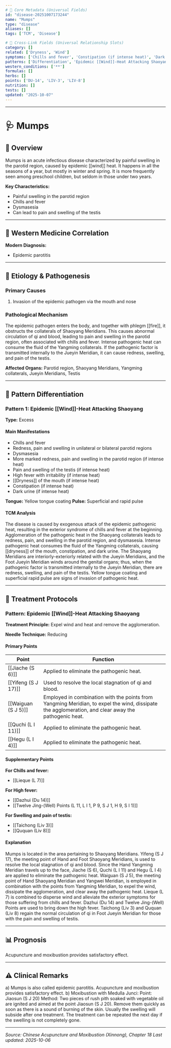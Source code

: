 ```yaml
---
# 🔹 Core Metadata (Universal Fields)
id: "disease-20251007173244"
name: "Mumps"
type: "disease"
aliases: []
tags: ['TCM', 'Disease']

# 🔹 Cross-Link Fields (Universal Relationship Slots)
category: []
related: ['Dryness', 'Wind']
symptoms: ['Chills and fever', 'Constipation (if intense heat)', 'Dark urine (if intense heat)', 'Dryness of the mouth (if intense heat)', 'Dysmasesia', 'High fever with irritability (if intense heat)', 'More marked redness, pain and swelling in the parotid region (if intense heat)', 'Pain and swelling of the testis (if intense heat)', 'Redness, pain and swelling in unilateral or bilateral parotid regions']
patterns: ['Differentiation', 'Epidemic [[Wind]]-Heat Attacking Shaoyang']
western_conditions: ['**']
formulas: []
herbs: []
points: ['DU-14', 'LIV-3', 'LIV-8']
nutrition: []
tests: []
updated: "2025-10-07"
---
```


------

# 🩺 Mumps

## 📖 Overview

Mumps is an acute infectious disease characterized by painful swelling in the parotid region, caused by epidemic [[wind]] heat. It happens in all the seasons of a year, but mostly in winter and spring. It is more frequently seen among preschool children, but seldom in those under two years.

**Key Characteristics:**
- Painful swelling in the parotid region
- Chills and fever
- Dysmasesia
- Can lead to pain and swelling of the testis

---

## 🏥 Western Medicine Correlation

**Modern Diagnosis:**
- Epidemic parotitis

---

## 🧬 Etiology & Pathogenesis

### Primary Causes
1. Invasion of the epidemic pathogen via the mouth and nose

### Pathological Mechanism
The epidemic pathogen enters the body, and together with phlegm [[fire]], it obstructs the collaterals of Shaoyang Meridians. This causes abnormal circulation of qi and blood, leading to pain and swelling in the parotid region, often associated with chills and fever. Intense pathogenic heat can consume the fluid of the Yangming collaterals. If the pathogenic factor is transmitted internally to the Jueyin Meridian, it can cause redness, swelling, and pain of the testis.

**Affected Organs:** Parotid region, Shaoyang Meridians, Yangming collaterals, Jueyin Meridians, Testis

---

## 🔬 Pattern Differentiation

### Pattern 1: Epidemic [[Wind]]-Heat Attacking Shaoyang

**Type:** Excess

#### Main Manifestations
- Chills and fever
- Redness, pain and swelling in unilateral or bilateral parotid regions
- Dysmasesia
- More marked redness, pain and swelling in the parotid region (if intense heat)
- Pain and swelling of the testis (if intense heat)
- High fever with irritability (if intense heat)
- [[Dryness]] of the mouth (if intense heat)
- Constipation (if intense heat)
- Dark urine (if intense heat)

**Tongue:** Yellow tongue coating
**Pulse:** Superficial and rapid pulse

#### TCM Analysis
The disease is caused by exogenous attack of the epidemic pathogenic heat, resulting in the exterior syndrome of chills and fever at the beginning. Agglomeration of the pathogenic heat in the Shaoyang collaterals leads to redness, pain, and swelling in the parotid region, and dysmasesia. Intense pathogenic heat consumes the fluid of the Yangming collaterals, causing [[dryness]] of the mouth, constipation, and dark urine. The Shaoyang Meridians are interiorly-exteriorly related with the Jueyin Meridians, and the Foot Jueyin Meridian winds around the genital organs; thus, when the pathogenic factor is transmitted internally to the Jueyin Meridian, there are redness, swelling, and pain of the testis. Yellow tongue coating and superficial rapid pulse are signs of invasion of pathogenic heat.

---

## 💉 Treatment Protocols

### Pattern: Epidemic [[Wind]]-Heat Attacking Shaoyang

**Treatment Principle:** Expel wind and heat and remove the agglomeration.

**Needle Technique:** Reducing

#### Primary Points

| Point | Function |
|-------|----------|
| [[Jiache (S 6)]] | Applied to eliminate the pathogenic heat. |
| [[Yifeng (S J 17)]] | Used to resolve the local stagnation of qi and blood. |
| [[Waiguan (S J 5)]] | Employed in combination with the points from Yangming Meridian, to expel the wind, dissipate the agglomeration, and clear away the pathogenic heat. |
| [[Quchi (L I 11)]] | Applied to eliminate the pathogenic heat. |
| [[Hegu (L I 4)]] | Applied to eliminate the pathogenic heat. |

#### Supplementary Points

**For Chills and fever:**
- [[Lieque (L 7)]]

**For High fever:**
- [[Dazhui (Du 14)]]
- [[Twelve Jing-(Well) Points (L 11, L I 1, P 9, S J 1, H 9, S I 1)]]

**For Swelling and pain of testis:**
- [[Taichong (Liv 3)]]
- [[Ququan (Liv 8)]]

#### Explanation
Mumps is located in the area pertaining to Shaoyang Meridians. Yifeng (S J 17), the meeting point of Hand and Foot Shaoyang Meridians, is used to resolve the local stagnation of qi and blood. Since the Hand Yangming Meridian travels up to the face, Jiache (S 6), Quchi (L I 11) and Hegu (L I 4) are applied to eliminate the pathogenic heat. Waiguan (S J 5), the meeting point of Hand Shaoyang Meridian and Yangwei Meridian, is employed in combination with the points from Yangming Meridian, to expel the wind, dissipate the agglomeration, and clear away the pathogenic heat. Lieque (L 7) is combined to disperse wind and alleviate the exterior symptoms for those suffering from chills and fever. Dazhui (Du 14) and Twelve Jing-(Well) Points are used to bring down the high fever. Taichong (Liv 3) and Ququan (Liv 8) regain the normal circulation of qi in Foot Jueyin Meridian for those with the pain and swelling of testis.

---

## 📊 Prognosis

Acupuncture and moxibustion provides satisfactory effect.

---

## ⚠️ Clinical Remarks

a) Mumps is also called epidemic parotitis. Acupuncture and moxibustion provides satisfactory effect.
b) Moxibustion with Medulla Junci:
   Point: Jiaosun (S J 20)
   Method: Two pieces of rush pith soaked with vegetable oil are ignited and aimed at the point Jiaosun (S J 20). Remove them quickly as soon as there is a sound of burning of the skin. Usually the swelling will subside after one treatment. The treatment can be repeated the next day if the swelling is not completely gone.

---


*Source: Chinese Acupuncture and Moxibustion (Xinnong), Chapter 18*
*Last updated: 2025-10-06*

